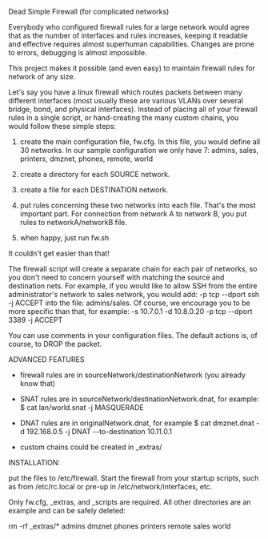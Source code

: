 Dead Simple Firewall (for complicated networks)

Everybody who configured firewall rules for a large network would agree
that as the number of interfaces and rules increases, keeping it readable
and effective requires almost superhuman capabilities. Changes are prone
to errors, debugging is almost impossible.

This project makes it possible (and even easy) to maintain firewall rules
for network of any size.

Let's say you have a linux firewall which routes packets between many
different interfaces (most usually these are various VLANs over several
bridge, bond, and physical interfaces). Instead of placing all of your
firewall rules in a single script, or hand-creating the many custom chains,
you would follow these simple steps:

1) create the main configuration file, fw.cfg. In this file,
you would define all 30 networks. In our sample configuration we only
have 7: admins, sales, printers, dmznet, phones, remote, world

2) create a directory for each SOURCE network.

3) create a file for each DESTINATION network.

4) put rules concerning these two networks into each file. That's the most
important part. For connection from network A to network B, you put rules
to networkA/networkB file.

5) when happy, just run fw.sh

It couldn't get easier than that!

The firewall script will create a separate chain for each pair of networks,
so you don't need to concern yourself with matching the source and destination
nets. For example, if you would like to allow SSH from the entire
administrator's network to sales network, you would add:
	-p tcp --dport ssh -j ACCEPT
into the file: admins/sales. Of course, we encourage you to be more specific
than that, for example:
	-s 10.7.0.1 -d 10.8.0.20 -p tcp --dport 3389 -j ACCEPT

You can use comments in your configuration files. The default actions is,
of course, to DROP the packet.

ADVANCED FEATURES

- firewall rules are in sourceNetwork/destinationNetwork (you already know that)

- SNAT rules are in sourceNetwork/destinationNetwork.dnat, for example:
$ cat lan/world.snat
-j MASQUERADE

- DNAT rules are in originalNetwork.dnat, for example
$ cat dmznet.dnat
-d 192.168.0.5 -j DNAT --to-destination 10.11.0.1

- custom chains could be created in _extras/

INSTALLATION:

put the files to /etc/firewall. Start the firewall from your startup scripts,
such as from /etc/rc.local or pre-up in /etc/network/interfaces, etc.

Only fw.cfg, _extras, and _scripts are required. All other directories
are an example and can be safely deleted:

rm -rf _extras/* admins dmznet phones printers remote sales world
